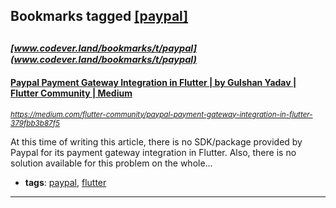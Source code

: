 ## Bookmarks tagged [[paypal]](https://www.codever.land/search?q=[paypal])

_<sup><sup>[www.codever.land/bookmarks/t/paypal](www.codever.land/bookmarks/t/paypal)</sup></sup>_
---
#### [Paypal Payment Gateway Integration in Flutter | by Gulshan Yadav | Flutter Community | Medium](https://medium.com/flutter-community/paypal-payment-gateway-integration-in-flutter-379fbb3b87f5)
_<sup>https://medium.com/flutter-community/paypal-payment-gateway-integration-in-flutter-379fbb3b87f5</sup>_

At this time of writing this article, there is no SDK/package provided by Paypal for its payment gateway integration in Flutter. Also, there is no solution available for this problem on the whole…
* **tags**: [paypal](../tagged/paypal.md), [flutter](../tagged/flutter.md)
---
